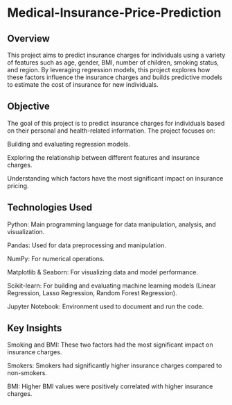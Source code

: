 # Medical-Insurance-Price-Prediction
## Overview
This project aims to predict insurance charges for individuals using a variety of features such as age, gender, BMI, number of children, smoking status, and region. By leveraging regression models, this project explores how these factors influence the insurance charges and builds predictive models to estimate the cost of insurance for new individuals.

## Objective
The goal of this project is to predict insurance charges for individuals based on their personal and health-related information. The project focuses on:

Building and evaluating regression models.

Exploring the relationship between different features and insurance charges.

Understanding which factors have the most significant impact on insurance pricing.

## Technologies Used
Python: Main programming language for data manipulation, analysis, and visualization.

Pandas: Used for data preprocessing and manipulation.

NumPy: For numerical operations.

Matplotlib & Seaborn: For visualizing data and model performance.

Scikit-learn: For building and evaluating machine learning models (Linear Regression, Lasso Regression, Random Forest Regression).

Jupyter Notebook: Environment used to document and run the code.

## Key Insights
Smoking and BMI: These two factors had the most significant impact on insurance charges.

Smokers: Smokers had significantly higher insurance charges compared to non-smokers.

BMI: Higher BMI values were positively correlated with higher insurance charges.

